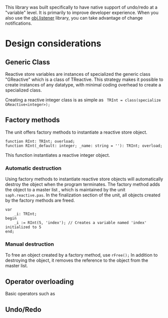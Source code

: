 This library was built specifically to have native support of undo/redo at a "variable" level. It is primarily to improve developer experience. When you also use the [obj.listener](https://github.com/rubrican-research/saph/wiki/Object-Listeners) library, you can take advantage of change notifications.

# Design considerations
## Generic Class
Reactive store variables are instances of specialized the generic class "GReactive" which is a class of TReactive. This strategy makes it possible to create instances of any datatype, with minimal coding overhead to create a specialized class.

Creating a reactive integer class is as simple as 
` TRInt = class(specialize GReactive<integer>);`
## Factory methods
The unit offers factory methods to instantiate a reactive store object. 
```
function RInt: TRInt; overload;
function RInt(_default: integer; _name: string = ''): TRInt; overload;
```
This function instantiates a reactive integer object. 
### Automatic destruction
Using factory methods to instantiate reactive store objects will automatically destroy the object when the program terminates. The factory method adds the object to a master list , which is maintained by the unit `saph.reactive.pas`. In the finalization section of the unit, all objects created by the factory methods are freed.
```
var
	_i: TRInt;
begin
	_i := RInt(5, 'index'); // Creates a variable named 'index' initialized to 5
end;
```
### Manual destruction
To free an object created by a factory method, use `rFree();` In addition to destroying the object, it removes the reference to the object from the master list.
## Operator overloading
Basic operators such as 

## Undo/Redo
